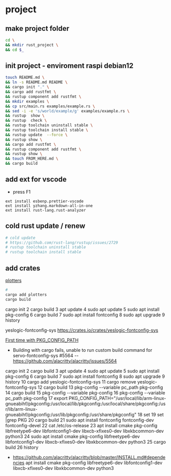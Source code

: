 # project

## make project folder

```bash
cd \
&& mkdir rust_project \
&& cd $_ 
```

## init project - enviroment  raspi debian12 

```bash
touch README.md \
&& ln -s README.md README \
&& cargo init "." \
&& cargo add rustfmt \
&& rustup component add rustfmt \
&& mkdir examples \
&& cp src/main.rs examples/example.rs \
&& sed -i -e 's/world/example/g' examples/example.rs \
&& rustup  show \
&& rustup  check \
&& rustup toolchain uninstall stable \
&& rustup toolchain install stable \
&& rustup update  --force \
&& rustup show \
&& cargo add rustfmt \
&& rustup component add rustfmt \
&& rustup show \
&& touch FROM_HERE.md \ 
&& cargo build 
```

## add ext for vscode 

- press F1 
```
ext install esbenp.prettier-vscode
ext install yzhang.markdown-all-in-one
ext install rust-lang.rust-analyzer
```

## cold rust update / renew

```bash
# cold update 
# https://github.com/rust-lang/rustup/issues/2729
# rustup toolchain uninstall stable
# rustup toolchain install stable
```

## add crates

[plotters](https://crates.io/crates/plotters)
```bash
# 
cargo add plotters
cargo build
```

cargo init
    2  cargo build
    3  apt update
    4  sudo apt update
    5  sudo apt install pkg-config
    6  cargo build
    7  sudo apt install fontconfig
    8  sudo apt upgrade
    9  history 

yeslogic-fontconfig-sys
https://crates.io/crates/yeslogic-fontconfig-sys 

[First time with PKG_CONFIG_PATH](https://forums.debian.net/viewtopic.php?t=159260)

-  Building with cargo fails, unable to run custom build command for servo-fontconfig-sys #5564 
-- https://github.com/alacritty/alacritty/issues/5564

cargo init
    2  cargo build
    3  apt update
    4  sudo apt update
    5  sudo apt install pkg-config
    6  cargo build
    7  sudo apt install fontconfig
    8  sudo apt upgrade
    9  history 
   10  cargo add yeslogic-fontconfig-sys
   11  cargo remove yeslogic-fontconfig-sys
   12  cargo build
   13  pkg-config --variable pc_path pkg-config
   14  cargo build
   15  pkg-config --variable  pkg-config
   16  pkg-config --variable pc_path pkg-config
   17  export PKG_CONFIG_PATH="/usr/local/lib/arm-linux-gnueabihf/pkgconfig:/usr/local/lib/pkgconfig:/usr/local/share/pkgconfig:/usr/lib/arm-linux-gnueabihf/pkgconfig:/usr/lib/pkgconfig:/usr/share/pkgconfig"
   18  set
   19  set |grep PKG
   20  cargo build
   21  sudo apt install fontconfig fontconfig-dev fontconfig-devel
   22  cat /etc/os-release 
   23  apt install cmake pkg-config libfreetype6-dev libfontconfig1-dev libxcb-xfixes0-dev libxkbcommon-dev python3
   24  sudo apt install cmake pkg-config libfreetype6-dev libfontconfig1-dev libxcb-xfixes0-dev libxkbcommon-dev python3
   25  cargo build
   26  history 

- https://github.com/alacritty/alacritty/blob/master/INSTALL.md#dependencies
apt install cmake pkg-config libfreetype6-dev libfontconfig1-dev libxcb-xfixes0-dev libxkbcommon-dev python3